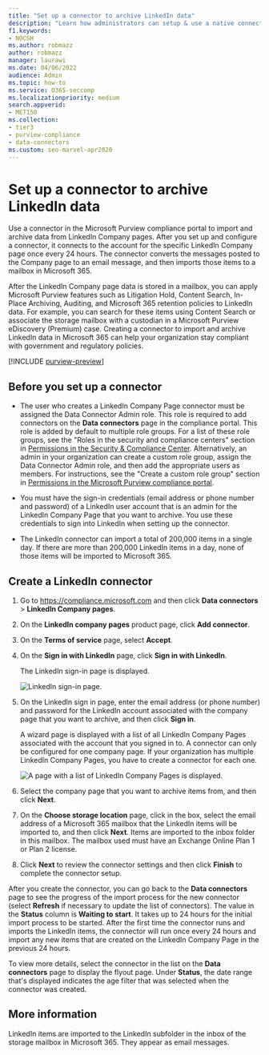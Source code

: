 ```yaml
---
title: "Set up a connector to archive LinkedIn data"
description: "Learn how administrators can setup & use a native connector to import data from a LinkedIn Company Page to Microsoft 365."
f1.keywords:
- NOCSH
ms.author: robmazz
author: robmazz
manager: laurawi
ms.date: 04/06/2022
audience: Admin
ms.topic: how-to
ms.service: O365-seccomp
ms.localizationpriority: medium
search.appverid: 
- MET150
ms.collection:
- tier3
- purview-compliance
- data-connectors
ms.custom: seo-marvel-apr2020
---
```


# Set up a connector to archive LinkedIn data

Use a connector in the Microsoft Purview compliance portal to import and archive data from LinkedIn Company pages. After you set up and configure a connector, it connects to the account for the specific LinkedIn Company page once every 24 hours. The connector converts the messages posted to the Company page to an email message, and then imports those items to a mailbox in Microsoft 365.

After the LinkedIn Company page data is stored in a mailbox, you can apply Microsoft Purview features such as Litigation Hold, Content Search, In-Place Archiving, Auditing, and Microsoft 365 retention policies to LinkedIn data. For example, you can search for these items using Content Search or associate the storage mailbox with a custodian in a Microsoft Purview eDiscovery (Premium) case. Creating a connector to import and archive LinkedIn data in Microsoft 365 can help your organization stay compliant with government and regulatory policies.

[!INCLUDE [purview-preview](../includes/purview-preview.md)]

## Before you set up a connector

- The user who creates a LinkedIn Company Page connector must be assigned the Data Connector Admin role. This role is required to add connectors on the **Data connectors** page in the compliance portal. This role is added by default to multiple role groups. For a list of these role groups, see the "Roles in the security and compliance centers" section in [Permissions in the Security & Compliance Center](../security/office-365-security/permissions-in-the-security-and-compliance-center.md#roles-in-the-security--compliance-center). Alternatively, an admin in your organization can create a custom role group, assign the Data Connector Admin role, and then add the appropriate users as members. For instructions, see the "Create a custom role group" section in [Permissions in the Microsoft Purview compliance portal](microsoft-365-compliance-center-permissions.md#create-a-custom-role-group).

- You must have the sign-in credentials (email address or phone number and password) of a LinkedIn user account that is an admin for the LinkedIn Company Page that you want to archive. You use these credentials to sign into LinkedIn when setting up the connector.

- The LinkedIn connector can import a total of 200,000 items in a single day. If there are more than 200,000 LinkedIn items in a day, none of those items will be imported to Microsoft 365.

## Create a LinkedIn connector

1. Go to <https://compliance.microsoft.com> and then click **Data connectors** > **LinkedIn Company pages**.

2. On the **LinkedIn company pages** product page, click **Add connector**.

3. On the **Terms of service** page, select **Accept**.

4. On the **Sign in with LinkedIn** page, click **Sign in with LinkedIn**.

   The LinkedIn sign-in page is displayed.

   ![LinkedIn sign-in page.](../media/LinkedInSigninPage.png)

5. On the LinkedIn sign in page, enter the email address (or phone number) and password for the LinkedIn account associated with the company page that you want to archive, and then click **Sign in**.

   A wizard page is displayed with a list of all LinkedIn Company Pages associated with the account that you signed in to. A connector can only be configured for one company page. If your organization has multiple LinkedIn Company Pages, you have to create a connector for each one.

   ![A page with a list of LinkedIn Company Pages is displayed.](../media/LinkedInSelectCompanyPage.png)

6. Select the company page that you want to archive items from, and then click **Next**.

7. On the **Choose storage location** page, click in the box, select the email address of a Microsoft 365 mailbox that the LinkedIn items will be imported to, and then click **Next**. Items are imported to the inbox folder in this mailbox. The mailbox used must have an Exchange Online Plan 1 or Plan 2 license.

8. Click **Next** to review the connector settings and then click **Finish** to complete the connector setup.

After you create the connector, you can go back to the **Data connectors** page to see the progress of the import process for the new connector (select **Refresh** if necessary to update the list of connectors). The value in the **Status** column is **Waiting to start**. It takes up to 24 hours for the initial import process to be started. After the first time the connector runs and imports the LinkedIn items, the connector will run once every 24 hours and import any new items that are created on the LinkedIn Company Page in the previous 24 hours.

To view more details, select the connector in the list on the **Data connectors** page to display the flyout page. Under **Status**, the date range that's displayed indicates the age filter that was selected when the connector was created.

## More information

LinkedIn items are imported to the LinkedIn subfolder in the inbox of the storage mailbox in Microsoft 365. They appear as email messages.
